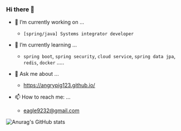 ### Hi there 👋


- 🔭 I’m currently working on ...
  - ```[spring/java] Systems integrator developer```


- 🌱 I’m currently learning ...
  - ```spring boot```, ```spring security```, ```cloud service```, ```spring data jpa```, ```redis```, ```docker``` .....  


- 💬 Ask me about ...
  - https://angrypig123.github.io/

 
- 📫 How to reach me: ...
  - eagle9232@gmail.com


![Anurag's GitHub stats](https://github-readme-stats.vercel.app/api?username=AngryPig123&show_icons=true&theme=radical)
